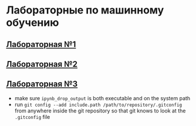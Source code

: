 # Лабораторные по машинному обучению

## [Лабораторная №1](lab1/)

## [Лабораторная №2](lab2/)

## [Лабораторная №3](lab3/)

- make sure `ipynb_drop_output` is both executable and on the system path
- run `git config --add include.path /path/to/repository/.gitconfig` from anywhere inside the git repository so that git knows to look at the `.gitconfig` file
